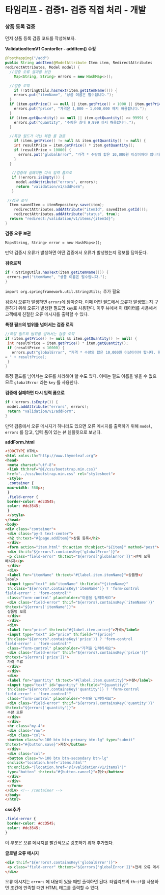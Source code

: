 # 타임리프 - 검증1- 검증 직접 처리 - 개발

### 상품 등록 검증

먼저 상품 등록 검증 코드를 작성해보자.



**ValidationItemV1 Contorller - addItem() 수정** 

```java
@PostMapping("/add")
public String addItem(@ModelAttribute Item item, RedirectAttributes 
redirectAttributes, Model model) {
  //검증 오류 결과를 보관
 	Map<String, String> errors = new HashMap<>();
 
  //검증 로직
 	if (!StringUtils.hasText(item.getItemName())) {
    errors.put("itemName", "상품 이름은 필수입니다.");
  }
  if (item.getPrice() == null || item.getPrice() < 1000 || item.getPrice() > 1000000) {
    errors.put("price", "가격은 1,000 ~ 1,000,000 까지 허용합니다.");
  }
  if (item.getQuantity() == null || item.getQuantity() >= 9999) {
    errors.put("quantity", "수량은 최대 9,999 까지 허용합니다.");
  }
 
  //특정 필드가 아닌 복합 룰 검증
 	if (item.getPrice() != null && item.getQuantity() != null) {
    int resultPrice = item.getPrice() * item.getQuantity();
    if (resultPrice < 10000) {
      errors.put("globalError", "가격 * 수량의 합은 10,000원 이상이어야 합니다. 현재 값 = " + resultPrice);
    }
  }
            
   //검증에 실패하면 다시 입력 폼으로
   if (!errors.isEmpty()) {
     model.addAttribute("errors", errors);
     return "validation/v1/addForm";
   }
            
 //성공 로직
  Item savedItem = itemRepository.save(item);
 	redirectAttributes.addAttribute("itemId", savedItem.getId());
 	redirectAttributes.addAttribute("status", true);
  return "redirect:/validation/v1/items/{itemId}";
}
```



**검증 오류 보관**

`Map<String, String> error = new HashMap<>();`

만약 검증시 오류가 발생하면 어떤 검증에서 오류가 발생했는지 정보를 담아둔다.



**검증로직**

```java
if (!StringUtils.hasText(item.getItemName())) {
 errors.put("itemName", "상품 이름은 필수입니다.");
}
```

`import org.springframework.util.StringUtils;` 추가 필요

검증시 오류가 발생하면 `errors`에 담아준다. 이때 어떤 필드에서 오류가 발생했는지 구분하기 위해 오류가 발생한 필드명 `key`로 사용한다. 이후 뷰에서 이 데이터를 사용해서 고객에게 친절한 오류 메시지를 출력할 수 있다.



**특정 필드의 범위를 넘어서는 검증 로직**

```java
//특정 필드의 범위를 넘어서는 검증 로직
if (item.getPrice() != null && item.getQuantity() != null) {
 int resultPrice = item.getPrice() * item.getQuantity();
 if (resultPrice < 10000) {
   errors.put("globalError", "가격 * 수량의 합은 10,000원 이상이어야 합니다. 현재 값
= " + resultPrice);
 }
}
```

특정 필드를 넘어서는 오류를 처리해야 할 수도 있다. 이때는 필드 이름을 넣을 수 없으므로 `globalError` 라는 `key` 를 사용한다.



**검증에 실패하면 다시 입력 폼으로**

```java
if (!errors.isEmpty()) {
 model.addAttribute("errors", errors);
 return "validation/v1/addForm";
}
```

만약 검증에서 오류 메시지가 하나라도 있으면 오류 메시지를 출력하기 위해 `model`, `errors` 를 담고, 입력 폼이 있는 뷰 템플릿으로 보낸다.



**addForm.html**

```html
<!DOCTYPE HTML>
<html xmlns:th="http://www.thymeleaf.org">
<head>
 <meta charset="utf-8">
 <link th:href="@{/css/bootstrap.min.css}"
 href="../css/bootstrap.min.css" rel="stylesheet">
 <style>
 .container {
 max-width: 560px;
 }
 .field-error {
 border-color: #dc3545;
 color: #dc3545;
 }
 </style>
</head>
<body>
<div class="container">
 <div class="py-5 text-center">
 <h2 th:text="#{page.addItem}">상품 등록</h2>
 </div>
 <form action="item.html" th:action th:object="${item}" method="post">
 <div th:if="${errors?.containsKey('globalError')}">
 <p class="field-error" th:text="${errors['globalError']}">전체 오류
메시지</p>
 </div>
 <div>
 <label for="itemName" th:text="#{label.item.itemName}">상품명</
label>
 <input type="text" id="itemName" th:field="*{itemName}"
 th:class="${errors?.containsKey('itemName')} ? 'form-control 
field-error' : 'form-control'"
 class="form-control" placeholder="이름을 입력하세요">
 <div class="field-error" th:if="${errors?.containsKey('itemName')}"
th:text="${errors['itemName']}">
 상품명 오류
 </div>
 </div>
 <div>
 <label for="price" th:text="#{label.item.price}">가격</label>
 <input type="text" id="price" th:field="*{price}"
 th:class="${errors?.containsKey('price')} ? 'form-control 
field-error' : 'form-control'"
 class="form-control" placeholder="가격을 입력하세요">
 <div class="field-error" th:if="${errors?.containsKey('price')}"
th:text="${errors['price']}">
 가격 오류
 </div>
 </div>
 <div>
 <label for="quantity" th:text="#{label.item.quantity}">수량</label>
 <input type="text" id="quantity" th:field="*{quantity}"
 th:class="${errors?.containsKey('quantity')} ? 'form-control 
field-error' : 'form-control'"
 class="form-control" placeholder="수량을 입력하세요">
 <div class="field-error" th:if="${errors?.containsKey('quantity')}"
th:text="${errors['quantity']}">
 수량 오류
 </div>
 </div>
 <hr class="my-4">
 <div class="row">
 <div class="col">
 <button class="w-100 btn btn-primary btn-lg" type="submit"
th:text="#{button.save}">저장</button>
 </div>
 <div class="col">
 <button class="w-100 btn btn-secondary btn-lg"
 onclick="location.href='items.html'"
 th:onclick="|location.href='@{/validation/v1/items}'|"
 type="button" th:text="#{button.cancel}">취소</button>
 </div>
 </div>
 </form>
</div> <!-- /container -->
</body>
</html>
```



**css추가**

```css
.field-error {
 border-color: #dc3545;
 color: #dc3545;
}
```

이 부분은 오류 메시지를 빨간색으로 강조하기 위해 추가했다.



**글로벌 오류 메시지**

```html
<div th:if="${errors?.containsKey('globalError')}">
 <p class="field-error" th:text="${errors['globalError']}">전체 오류 메시지</p>
</div>
```

오류 메시지는 `errors` 에 내용이 있을 때만 출력하면 된다. 타임리프의 `th:if`를 사용하면 조건에 만족할 때만 HTML 태그를 출력할 수 있다.

